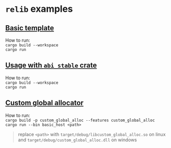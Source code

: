 # `relib` examples

## [Basic template](https://github.com/xxshady/relib-template)

How to run:<br>
`cargo build --workspace`<br>
`cargo run`

## [Usage with `abi_stable` crate](./abi_stable_usage)

How to run:<br>
`cargo build --workspace`<br>
`cargo run`

## [Custom global allocator](./custom_global_alloc)

How to run:<br>
`cargo build -p custom_global_alloc --features custom_global_alloc`<br>
`cargo run --bin basic_host <path>`

> replace `<path>` with `target/debug/libcustom_global_alloc.so` on linux and `target/debug/custom_global_alloc.dll` on windows
